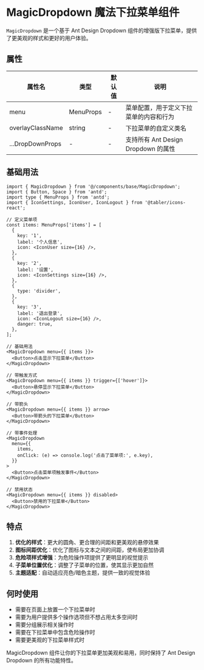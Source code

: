 # MagicDropdown 魔法下拉菜单组件

`MagicDropdown` 是一个基于 Ant Design Dropdown 组件的增强版下拉菜单，提供了更美观的样式和更好的用户体验。

## 属性

| 属性名           | 类型      | 默认值 | 说明                                   |
| ---------------- | --------- | ------ | -------------------------------------- |
| menu             | MenuProps | -      | 菜单配置，用于定义下拉菜单的内容和行为 |
| overlayClassName | string    | -      | 下拉菜单的自定义类名                   |
| ...DropDownProps | -         | -      | 支持所有 Ant Design Dropdown 的属性    |

## 基础用法

```tsx
import { MagicDropdown } from '@/components/base/MagicDropdown';
import { Button, Space } from 'antd';
import type { MenuProps } from 'antd';
import { IconSettings, IconUser, IconLogout } from '@tabler/icons-react';

// 定义菜单项
const items: MenuProps['items'] = [
  {
    key: '1',
    label: '个人信息',
    icon: <IconUser size={16} />,
  },
  {
    key: '2',
    label: '设置',
    icon: <IconSettings size={16} />,
  },
  {
    type: 'divider',
  },
  {
    key: '3',
    label: '退出登录',
    icon: <IconLogout size={16} />,
    danger: true,
  },
];

// 基础用法
<MagicDropdown menu={{ items }}>
  <Button>点击显示下拉菜单</Button>
</MagicDropdown>

// 带触发方式
<MagicDropdown menu={{ items }} trigger={['hover']}>
  <Button>悬停显示下拉菜单</Button>
</MagicDropdown>

// 带箭头
<MagicDropdown menu={{ items }} arrow>
  <Button>带箭头的下拉菜单</Button>
</MagicDropdown>

// 带事件处理
<MagicDropdown
  menu={{
    items,
    onClick: (e) => console.log('点击了菜单项:', e.key),
  }}
>
  <Button>点击菜单项触发事件</Button>
</MagicDropdown>

// 禁用状态
<MagicDropdown menu={{ items }} disabled>
  <Button>禁用的下拉菜单</Button>
</MagicDropdown>
```

## 特点

1. **优化的样式**：更大的圆角、更合理的间距和更美观的悬停效果
2. **图标间距优化**：优化了图标与文本之间的间距，使布局更加协调
3. **危险项样式增强**：为危险操作项提供了更明显的视觉提示
4. **子菜单位置优化**：调整了子菜单的位置，使其显示更加自然
5. **主题适配**：自动适应亮色/暗色主题，提供一致的视觉体验

## 何时使用

-   需要在页面上放置一个下拉菜单时
-   需要为用户提供多个操作选项但不想占用太多空间时
-   需要分组展示相关操作时
-   需要在下拉菜单中包含危险操作时
-   需要更美观的下拉菜单样式时

MagicDropdown 组件让你的下拉菜单更加美观和易用，同时保持了 Ant Design Dropdown 的所有功能特性。
